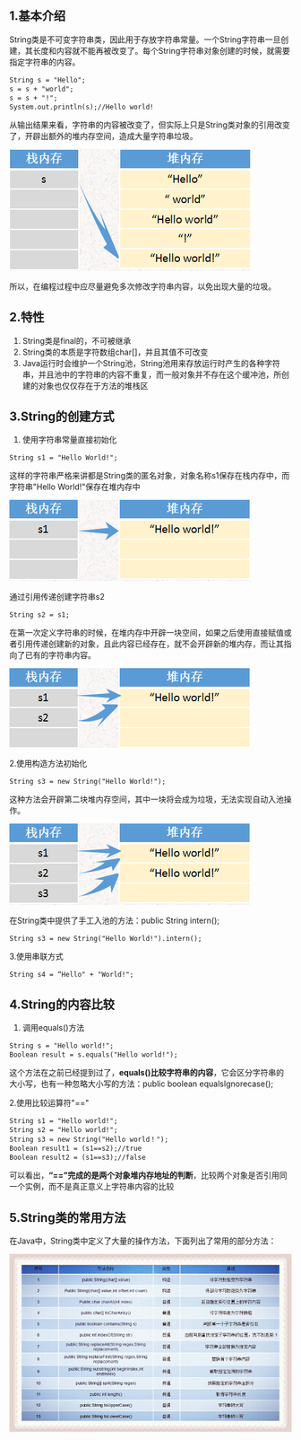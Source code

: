 ## 1.基本介绍

String类是不可变字符串类，因此用于存放字符串常量。一个String字符串一旦创建，其长度和内容就不能再被改变了。每个String字符串对象创建的时候，就需要指定字符串的内容。

```
String s = "Hello";
s = s + "world";
s = s + "!";
System.out.println(s);//Hello world!
```

从输出结果来看，字符串的内容被改变了，但实际上只是String类对象的引用改变了，开辟出额外的堆内存空间，造成大量字符串垃圾。

![img](./images/1.png)

所以，在编程过程中应尽量避免多次修改字符串内容，以免出现大量的垃圾。

## 2.特性

1. String类是final的，不可被继承
2. String类的本质是字符数组char[]，并且其值不可改变
3. Java运行时会维护一个String池，String池用来存放运行时产生的各种字符串，并且池中的字符串的内容不重复，而一般对象并不存在这个缓冲池，所创建的对象也仅仅存在于方法的堆栈区

## 3.String的创建方式

1. 使用字符串常量直接初始化

```
String s1 = "Hello World!";
```

这样的字符串严格来讲都是String类的匿名对象，对象名称s1保存在栈内存中，而字符串"Hello World!"保存在堆内存中

![img](./images/2.png)

通过引用传递创建字符串s2

```
String s2 = s1;
```

在第一次定义字符串的时候，在堆内存中开辟一块空间，如果之后使用直接赋值或者引用传递创建新的对象，且此内容已经存在，就不会开辟新的堆内存，而让其指向了已有的字符串内容。

![img](./images/3.png)

2.使用构造方法初始化

```
String s3 = new String("Hello World!");
```

这种方法会开辟第二块堆内存空间，其中一块将会成为垃圾，无法实现自动入池操作。

![img](./images/4.png)

在String类中提供了手工入池的方法：public String intern();

```
String s3 = new String("Hello World!").intern();
```

3.使用串联方式

```
String s4 = “Hello" + "World!";
```

## 4.String的内容比较

1. 调用equals()方法

```
String s = "Hello world!";
Boolean result = s.equals("Hello world!");
```

这个方法在之前已经提到过了，**equals()比较字符串的内容**，它会区分字符串的大小写，也有一种忽略大小写的方法：public boolean equalsIgnorecase();

2.使用比较运算符"=="

```
String s1 = "Hello world!";
String s2 = "Hello world!";
String s3 = new String("Hello world！");
Boolean result1 = (s1==s2);//true
Boolean result2 = (s1==s3);//false
```

可以看出，**“==”完成的是两个对象堆内存地址的判断**，比较两个对象是否引用同一个实例，而不是真正意义上字符串内容的比较

## 5.String类的常用方法

在Java中，String类中定义了大量的操作方法，下面列出了常用的部分方法：

![img](./images/5.png)